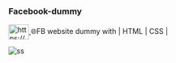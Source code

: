 ### Facebook-dummy 
<a href="https://www.facebook.com" target="blank"><img align="center" src="https://raw.githubusercontent.com/rahuldkjain/github-profile-readme-generator/master/src/images/icons/Social/facebook.svg" alt="https://www.facebook.com" height="30" width="40" /> </a>
🌐FB website dummy with  | HTML | CSS | 



![ss](https://user-images.githubusercontent.com/86055057/155885125-76023523-ee6c-4795-a304-663c6362a8be.png)
